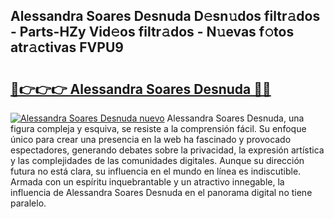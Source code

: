 ## Alessandra Soares Desnuda D𝚎sn𝚞dos filtr𝚊dos - Parts-HZy Vid𝚎os filtr𝚊dos - N𝚞evas f𝚘tos atr𝚊ctivas FVPU9

# <h2><a href="http://mb1qlo.tromn.icu/?c=Alessandra+Soares+Desnuda">🔗👉👉👉 Alessandra Soares Desnuda 🔗🔗</a></h2>

[![Alessandra Soares Desnuda nuevo](https://i.imgur.com/pEAQMta.gif)](http://mb1qlo.tromn.icu/?c=Alessandra+Soares+Desnuda)
Alessandra Soares Desnuda, una figura compleja y esquiva, se resiste a la comprensión fácil. Su enfoque único para crear una presencia en la web ha fascinado y provocado espectadores, generando debates sobre la privacidad, la expresión artística y las complejidades de las comunidades digitales. Aunque su dirección futura no está clara, su influencia en el mundo en línea es indiscutible. Armada con un espíritu inquebrantable y un atractivo innegable, la influencia de Alessandra Soares Desnuda en el panorama digital no tiene paralelo.
